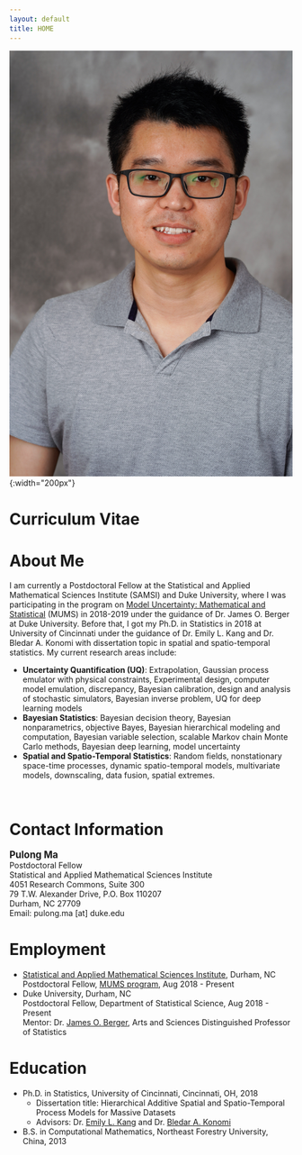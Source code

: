 ```yaml
---
layout: default
title: HOME
---
```


![](./bio-photo.jpg){:width="200px"}  

<!-- <h1> <a href="https://drive.google.com/open?id=12cM98t-tI8z3QiZ40svZagJ0W85DO6lJ" target="blank">Curriculum Vitae </a> </h1> -->
<h1 <a href="mailto:pulong.ma@duke.edu"> Curriculum Vitae </a> </h1> 

About Me
======
I am currently a Postdoctoral Fellow at the Statistical and Applied Mathematical Sciences Institute (SAMSI) and Duke University, where I was participating in the program on <a href="https://www.samsi.info/programs-and-activities/year-long-research-programs/model-uncertainty-mathematical-statistical-mums/" target="blank">Model Uncertainty: Mathematical and Statistical</a> (MUMS) in 2018-2019 under the guidance of Dr. James O. Berger at Duke University. Before that, I got my Ph.D. in Statistics in 2018 at University of Cincinnati under the guidance of Dr. Emily L. Kang and Dr. Bledar A. Konomi with dissertation topic in spatial and spatio-temporal statistics. My current research areas include: 
<ul>
  <li> <b>Uncertainty Quantification (UQ)</b>: Extrapolation, Gaussian process emulator with physical constraints, Experimental design, computer model emulation, discrepancy, Bayesian calibration, design and analysis of stochastic simulators, Bayesian inverse problem, UQ for deep learning models</li>
  
  <li><b>Bayesian Statistics</b>: Bayesian decision theory, Bayesian nonparametrics, objective Bayes, Bayesian hierarchical modeling and computation, Bayesian variable selection, scalable Markov chain Monte Carlo methods, Bayesian deep learning, model uncertainty </li>
  
  <li> <b>Spatial and Spatio-Temporal Statistics</b>: Random fields, nonstationary space-time processes, dynamic spatio-temporal models, multivariate models, downscaling, data fusion, spatial extremes. </li>
</ul>

<!-- In July 2018, I got my Ph.D. in Statistics from University of Cincinnati under the guidance of Dr. Emily L. Kang and Dr. Bledar A. Konomi. During my Ph.D., I have worked on spatial and spatio-temporal statistics with applications in remote sensing science, climate science, and environmental science. In particular, I developed flexible (e.g., nonstationary and nonseparable) spatial and spatio-temporal process models for massive datasets. I also proposed a statistical downscaling framework to simulate high-resolution geophysical processes with applications in global observing system simulation experiments.    -->
<br/>



Contact Information
====== 
<span style="font-size:larger;">**Pulong Ma**</span> <br/>
Postdoctoral Fellow <br/>
Statistical and Applied Mathematical Sciences Institute <br/>
4051 Research Commons, Suite 300 <br/>
79 T.W. Alexander Drive, P.O. Box 110207 <br/>
Durham, NC 27709 <br/>
Email: pulong.ma [at] duke.edu <br/>
<!-- <a href="http://mapn.github.io/files/PulongMa_CV.pdf" target="blank">Curriculum Vitae</a> -->


Employment
======
* <a href="https://www.samsi.info" target="blank">Statistical and Applied Mathematical Sciences Institute</a>, Durham, NC <br/>
Postdoctoral Fellow, <a href="https://www.samsi.info/programs-and-activities/year-long-research-programs/model-uncertainty-mathematical-statistical-mums/" target="blank">MUMS program</a>, Aug 2018 - Present 
* Duke University, Durham, NC <br/>
Postdoctoral Fellow, Department of Statistical Science, Aug 2018 - Present <br/>
Mentor: Dr. <a href="https://stat.duke.edu/people/james-o-berger" target="blank">James O. Berger</a>, Arts and Sciences Distinguished Professor of Statistics


Education
======
* Ph.D. in Statistics, University of Cincinnati, Cincinnati, OH, 2018 <br/>
  * Dissertation title: Hierarchical Additive Spatial and Spatio-Temporal Process Models for Massive Datasets
  * Advisors: Dr. <a href="https://emilystat.wixsite.com/gdads/" target="blank">Emily L. Kang</a> and Dr. <a href="https://scholar.google.com/citations?user=lqnGbNkAAAAJ&hl=en" target="blank">Bledar A. Konomi</a>
* B.S. in Computational Mathematics, Northeast Forestry University, China, 2013


